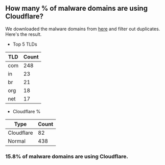 ## How many % of malware domains are using Cloudflare?


We downloaded the malware domains from [here](https://urlhaus.abuse.ch) and filter out duplicates.
Here's the result.


[//]: # (start replacement)


- Top 5 TLDs

| TLD | Count |
| --- | --- |
| com | 248 |
| in | 23 |
| br | 21 |
| org | 18 |
| net | 17 |


- Cloudflare %

| Type | Count |
| --- | --- |
| Cloudflare | 82 |
| Normal | 438 |


### 15.8% of malware domains are using Cloudflare.